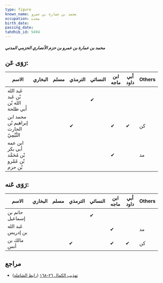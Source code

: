 ```yaml
---
type: figure
known_name: محمد بن عمارة بن عمرو
occupation: محدث
birth_date:
passing_date:
tahdhib_id: 5494
---
```

##### محمد بن عمارة بن عمرو بن حزم الأنصاري الحزمي المدني

## رَوَى عَن:
| الاسم                                           | البخاري | مسلم | الترمذي | النسائي | ابن ماجه | أبي داود | Others |
| ----------------------------------------------- | ------- | ---- | ------- | ------- | -------- | -------- | ------ |
| عَبد الله بْن عَبد الله بْن أَبي طلحة           |         |      |         | ✔       |          |          |        |
| محمد ابن إبراهيم بْن الحارث التَّيْمِيّ         |         |      | ✔       |         | ✔        | ✔        | كن     |
| ابن عمه أبي بكر بْن مُحَمَّد بْن عَمْرو بْن حزم |         |      |         |         | ✔        |          | مد     |
## رَوَى عَنه:
| الاسم              | البخاري | مسلم | الترمذي | النسائي | ابن ماجه | أبي داود | Others |
| ------------------ | ------- | ---- | ------- | ------- | -------- | -------- | ------ |
| حاتم بن إسماعيل    |         |      |         | ✔       |          |          |        |
| عَبد الله بن إدريس |         |      |         |         | ✔        |          | مد     |
| مالك بن أنس        |         |      | ✔       |         | ✔        | ✔        | كن     |
## مراجع
- [تهذيب الكمال ٢٦-١٦٨](obsidian://open?vault=Tahdhib-al-Kamal&file=Figures/٥٤٩٤-محمد%20بن%20عمارة%20بن%20عمرو%20بن%20حزم%20الأنصاري%20الحزمي%20المدني) ([رابط الشاملة](https://shamela.ws/book/3722/13916))